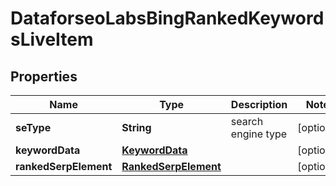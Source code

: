 

# DataforseoLabsBingRankedKeywordsLiveItem


## Properties

| Name | Type | Description | Notes |
|------------ | ------------- | ------------- | -------------|
|**seType** | **String** | search engine type |  [optional] |
|**keywordData** | [**KeywordData**](KeywordData.md) |  |  [optional] |
|**rankedSerpElement** | [**RankedSerpElement**](RankedSerpElement.md) |  |  [optional] |



